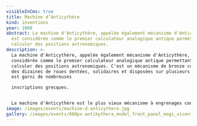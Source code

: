 ```yaml
---
visibleInCms: true
title: Machine d’Anticythère
kind: inventions
year: 1000
abstract: La machine d'Anticythère, appelée également mécanisme d'Anticythère,
  est considérée comme le premier calculateur analogique antique permettant de
  calculer des positions astronomiques.
description: >-
  La machine d'Anticythère, appelée également mécanisme d'Anticythère, est
  considérée comme le premier calculateur analogique antique permettant de
  calculer des positions astronomiques. C'est un mécanisme de bronze comprenant
  des dizaines de roues dentées, solidaires et disposées sur plusieurs plans. Il
  est garni de nombreuses

  inscriptions grecques. 


  La machine d'Anticythère est le plus vieux mécanisme à engrenages connu. Il est désormais certain qu'il s'agissait d'un calculateur analogique qui décrivait les mouvements solaire, lunaire et des planètes visibles à l’oeil nu, sans que l'on puisse à proprement parler d'horloge astronomique car le mécanisme était actionné par une manivelle. Elle servait également à prévoir les éclipses.
image: /images/events/machine-d-anticythere.jpg
gallery: /images/events/800px-antikythera_model_front_panel_mogi_vicentini_2007.jpg
---
```


